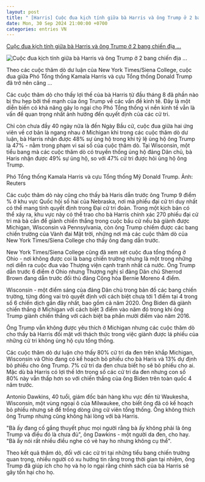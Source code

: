 ```yaml
---
layout: post
title: " [Harris] Cuộc đua kịch tính giữa bà Harris và ông Trump ở 2 bang chiến địa ..."
date: Mon, 30 Sep 2024 21:00:00 +0700
categories: entries VN
---
```

[Cuộc đua kịch tính giữa bà Harris và ông Trump ở 2 bang chiến địa ...](https://vov.vn/the-gioi/cuoc-dua-kich-tinh-giua-ba-harris-va-ong-trump-o-2-bang-chien-dia-phia-bac-post1125096.vov)

![Cuộc đua kịch tính giữa bà Harris và ông Trump ở 2 bang chiến địa ...](https://vov-media.emitech.vn/sites/default/files/styles/og_image/public/2024-09/2024-09-27T141759Z_2132795079_RC2LG9AA4QUE_RTRMADP_3_USA-ELECTION-POLL.JPG.jpg?v=1727701719)

Theo các cuộc thăm dò dư luận của New York Times/Siena College, cuộc đua giữa Phó Tổng thống Kamala Harris và cựu Tổng thống Donald Trump đã trở nên căng ...

Các cuộc thăm dò cho thấy lợi thế của bà Harris từ đầu tháng 8 đã phần nào bị thu hẹp bởi thế mạnh của ông Trump về các vấn đề kinh tế. Đây là một diễn biến có khả năng gây lo ngại cho Phó Tổng thống vì nền kinh tế vẫn là vấn đề quan trọng nhất ảnh hưởng đến quyết định của các cử tri.

Chỉ còn chưa đầy 40 ngày nữa là đến Ngày Bầu cử, cuộc đua giữa hai ứng viên về cơ bản là ngang nhau ở Michigan khi trong các cuộc thăm dò dư luận, bà Harris nhận được 48% sự ủng hộ trong khi tỷ lệ ủng hộ ông Trump là 47% - nằm trong phạm vi sai số của cuộc thăm dò. Tại Wisconsin, một tiểu bang mà các cuộc thăm dò có truyền thống ủng hộ đảng Dân chủ, bà Haris nhận được 49% sự ủng hộ, so với 47% cử tri được hỏi ủng hộ ông Trump.

Phó Tổng thống Kamala Harris và cựu Tổng thống Mỹ Donald Trump. Ảnh: Reuters

Các cuộc thăm dò này cũng cho thấy bà Haris dẫn trước ông Trump 9 điểm % ở khu vực Quốc hội số hai của Nebraska, nơi mà phiếu đại cử tri duy nhất có thể mang tính quyết định trong Đại cử tri đoàn. Trong một kịch bản có thể xảy ra, khu vực này có thể trao cho bà Harris chính xác 270 phiếu đại cử tri mà bà cần để giành chiến thắng trong cuộc bầu cử nếu bà giành được Michigan, Wisconsin và Pennsylvania, còn ông Trump chiếm được các bang chiến trường của Vành đai Mặt trời, những nơi mà các cuộc thăm dò của New York Times/Siena College cho thấy ông đang dẫn trước.

New York Times/Siena College cũng đã xem xét cuộc đua tổng thống ở Ohio - nơi không được coi là bang chiến trường nhưng là một trong những nơi diễn ra cuộc đua vào Thượng viện cạnh tranh nhất cả nước. Ông Trump dẫn trước 6 điểm ở Ohio nhưng Thượng nghị sĩ đảng Dân chủ Sherrod Brown đang dẫn trước đối thủ đảng Cộng hòa Bernie Moreno 4 điểm.

Wisconsin - một điểm sáng của đảng Dân chủ trong bản đồ các bang chiến trường, từng đóng vai trò quyết định với cách biệt chưa tới 1 điểm tại 4 trong số 6 chiến dịch gần đây nhất, bao gồm cả năm 2020. Ông Biden đã giành chiến thắng ở Michigan với cách biệt 3 điểm vào năm đó trong khi ông Trump giành chiến thắng với cách biệt ba phần mười điểm vào năm 2016.

Ông Trump vẫn không được yêu thích ở Michigan nhưng các cuộc thăm dò cho thấy bà Harris đối mặt với thách thức trong việc giành được lá phiếu của những cử tri không ủng hộ cựu tổng thống.

Các cuộc thăm dò dư luận cho thấy 80% cử tri da đen trên khắp Michigan, Wisconsin và Ohio đang có kế hoạch bỏ phiếu cho bà Haris và 13% dự định bỏ phiếu cho ông Trump. 7% cử tri da đen chưa biết họ sẽ bỏ phiếu cho ai. Mặc dù bà Harris có lợi thế lớn trong số các cử tri da đen nhưng con số 80% này vẫn thấp hơn so với chiến thắng của ông Biden trên toàn quốc 4 năm trước.

Antonio Dawkins, 40 tuổi, giám đốc bán hàng khu vực đến từ Waukesha, Wisconsin, một vùng ngoại ô của Milwaukee, cho biết ông đã có kế hoạch bỏ phiếu nhưng sẽ để trống dòng ứng cử viên tổng thống. Ông không thích ông Trump nhưng cũng không hài lòng với bà Harris.

"Bà ấy đang cố gắng thuyết phục mọi người rằng bà ấy không phải là ông Trump và điều đó là chưa đủ", ông Dawkins - một người da đen, cho hay. "Bà ấy nói rất nhiều điều nghe có vẻ hay ho nhưng không cụ thể".

Theo kết quả thăm dò, đối với các cử tri tại những tiểu bang chiến trường quan trọng, nhiều người có xu hướng tin rằng trong thời gian tại nhiệm, ông Trump đã giúp ích cho họ và họ lo ngại rằng chính sách của bà Harris sẽ gây tổn hại cho họ.

